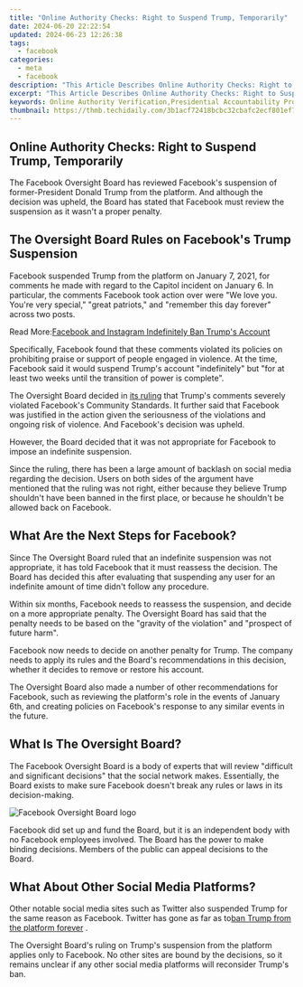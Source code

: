 ```yaml
---
title: "Online Authority Checks: Right to Suspend Trump, Temporarily"
date: 2024-06-20 22:22:54
updated: 2024-06-23 12:26:38
tags:
  - facebook
categories:
  - meta
  - facebook
description: "This Article Describes Online Authority Checks: Right to Suspend Trump, Temporarily"
excerpt: "This Article Describes Online Authority Checks: Right to Suspend Trump, Temporarily"
keywords: Online Authority Verification,Presidential Accountability Processes,Trump's Potential Impeachment Protocols,Executive Power Limitations,Upholding Constitutional Checks and Balances,Temporary Suspension Mechanisms in Politics,Political Leader Disciplinary Actions
thumbnail: https://thmb.techidaily.com/3b1acf72418bcbc32cbafc2ecf801ef760b09fcf6908ac7624af651ae9d18172.jpg
---
```


## Online Authority Checks: Right to Suspend Trump, Temporarily

 The Facebook Oversight Board has reviewed Facebook's suspension of former-President Donald Trump from the platform. And although the decision was upheld, the Board has stated that Facebook must review the suspension as it wasn't a proper penalty.

## The Oversight Board Rules on Facebook's Trump Suspension

 Facebook suspended Trump from the platform on January 7, 2021, for comments he made with regard to the Capitol incident on January 6\. In particular, the comments Facebook took action over were "We love you. You're very special," "great patriots," and "remember this day forever" across two posts.

 Read More:[Facebook and Instagram Indefinitely Ban Trump's Account](https://www.makeuseof.com/facebook-instagram-indefinitely-ban-trumps-account/)

 Specifically, Facebook found that these comments violated its policies on prohibiting praise or support of people engaged in violence. At the time, Facebook said it would suspend Trump's account "indefinitely" but "for at least two weeks until the transition of power is complete".

 The Oversight Board decided in [its ruling](https://oversightboard.com/news/226612455899839-oversight-board-upholds-former-president-trump-s-suspension-finds-facebook-failed-to-impose-proper-penalty/) that Trump's comments severely violated Facebook's Community Standards. It further said that Facebook was justified in the action given the seriousness of the violations and ongoing risk of violence. And Facebook's decision was upheld.

 However, the Board decided that it was not appropriate for Facebook to impose an indefinite suspension.

 Since the ruling, there has been a large amount of backlash on social media regarding the decision. Users on both sides of the argument have mentioned that the ruling was not right, either because they believe Trump shouldn't have been banned in the first place, or because he shouldn't be allowed back on Facebook.

## What Are the Next Steps for Facebook?

 Since The Oversight Board ruled that an indefinite suspension was not appropriate, it has told Facebook that it must reassess the decision. The Board has decided this after evaluating that suspending any user for an indefinite amount of time didn't follow any procedure.

 Within six months, Facebook needs to reassess the suspension, and decide on a more appropriate penalty. The Oversight Board has said that the penalty needs to be based on the "gravity of the violation" and "prospect of future harm".

 Facebook now needs to decide on another penalty for Trump. The company needs to apply its rules and the Board's recommendations in this decision, whether it decides to remove or restore his account.

 The Oversight Board also made a number of other recommendations for Facebook, such as reviewing the platform's role in the events of January 6th, and creating policies on Facebook's response to any similar events in the future.

## What Is The Oversight Board?

 The Facebook Oversight Board is a body of experts that will review "difficult and significant decisions" that the social network makes. Essentially, the Board exists to make sure Facebook doesn't break any rules or laws in its decision-making.

![Facebook Oversight Board logo](https://static1.makeuseofimages.com/wordpress/wp-content/uploads/2021/05/Oversight_Board_Logo.jpg)

 Facebook did set up and fund the Board, but it is an independent body with no Facebook employees involved. The Board has the power to make binding decisions. Members of the public can appeal decisions to the Board.

## What About Other Social Media Platforms?

 Other notable social media sites such as Twitter also suspended Trump for the same reason as Facebook. Twitter has gone as far as to[ban Trump from the platform forever](https://www.makeuseof.com/twitters-trump-ban-last-forever/) .

 The Oversight Board's ruling on Trump's suspension from the platform applies only to Facebook. No other sites are bound by the decisions, so it remains unclear if any other social media platforms will reconsider Trump's ban.


<ins class="adsbygoogle"
     style="display:block"
     data-ad-format="autorelaxed"
     data-ad-client="ca-pub-7571918770474297"
     data-ad-slot="1223367746"></ins>



<ins class="adsbygoogle"
     style="display:block"
     data-ad-client="ca-pub-7571918770474297"
     data-ad-slot="8358498916"
     data-ad-format="auto"
     data-full-width-responsive="true"></ins>
